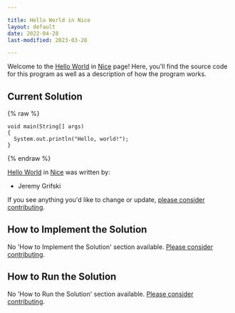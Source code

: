 ```yaml
---

title: Hello World in Nice
layout: default
date: 2022-04-28
last-modified: 2023-03-28

---
```


Welcome to the [Hello World](https://sampleprograms.io/projects/hello-world) in [Nice](https://sampleprograms.io/languages/nice) page! Here, you'll find the source code for this program as well as a description of how the program works.

## Current Solution

{% raw %}

```nice
void main(String[] args)
{
  System.out.println("Hello, world!");
}
```

{% endraw %}

[Hello World](https://sampleprograms.io/projects/hello-world) in [Nice](https://sampleprograms.io/languages/nice) was written by:

- Jeremy Grifski

If you see anything you'd like to change or update, [please consider contributing](https://github.com/TheRenegadeCoder/sample-programs).

## How to Implement the Solution

No 'How to Implement the Solution' section available. [Please consider contributing](https://github.com/TheRenegadeCoder/sample-programs-website).

## How to Run the Solution

No 'How to Run the Solution' section available. [Please consider contributing](https://github.com/TheRenegadeCoder/sample-programs-website).